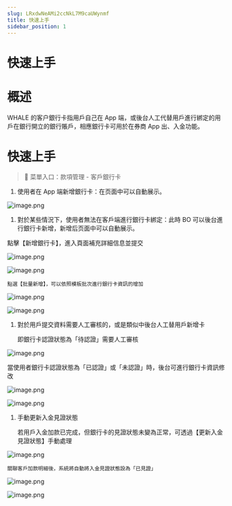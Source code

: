 ```yaml
---
slug: LRxdwNeAMi2ccNkL7M9caUWynmf
title: 快速上手
sidebar_position: 1
---
```



# 快速上手


# 概述


WHALE 的客户銀行卡指用戶自己在 App 端，或後台人工代替用戶進行綁定的用戶在銀行開立的銀行賬戶，相應銀行卡可用於在券商 App 出、入金功能。


# 快速上手


> 📍 菜單入口：款項管理 - 客戶銀行卡

1. 使用者在 App 端新增銀行卡：在页面中可以自動展示。

![image.png](/assets/a95274ec29f0aa4552e349e6f7e68349.png)

1. 對於某些情況下，使用者無法在客戶端進行銀行卡綁定：此時 BO 可以後台進行銀行卡新增，新增后页面中可以自動展示。

點擊【新增銀行卡】，進入頁面補充詳細信息並提交


![image.png](/assets/d0047c565710f1b0218ab05605f5a474.png)


![image.png](/assets/f8763c5e364af98e816152f8333aa6fe.png)


    


    點選【批量新增】，可以依照模板批次進行銀行卡資訊的增加


![image.png](/assets/6eee2934baae238644c31c3752cf17d6.png)


![image.png](/assets/e3e14e90f2ae02d19630bc8e81ec3f92.png)

1. 對於用戶提交資料需要人工審核的，或是類似中後台人工替用戶新增卡

    即銀行卡認證狀態為「待認證」需要人工審核


![image.png](/assets/521cdde258e41c1b27c011b760ebfe79.png)


當使用者銀行卡認證狀態為「已認證」或「未認證」時，後台可進行銀行卡資訊修改


![image.png](/assets/e62472ec4c4c30f72015558619aae3a2.png)


![image.png](/assets/faa82bd4fc5977399b3c0611a6616140.png)

1. 手動更新入金見證狀態

    若用戶入金加款已完成，但銀行卡的見證狀態未變為正常，可透過【更新入金見證狀態】手動處理


![image.png](/assets/fa956b2f616baff3ec5fa249825c7923.png)


    關聯客戶加款明細後，系統將自動將入金見證狀態設為「已見證」


![image.png](/assets/af1b6357f883c87edf483268adf133fe.png)


![image.png](/assets/b66c0197e8d515e56f4d9867f4bd244f.png)

